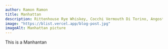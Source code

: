 ```yaml
---
author: Ramon Ramon
title: Manhattan
description: Rittenhouse Rye Whiskey, Cocchi Vermouth Di Torino, Angostura Bitters, Cherry Garnish
image: "https://blist.vercel.app/blog-post.jpg"
imageAlt: Manhattan picture
---
```


This is a Manhantan
